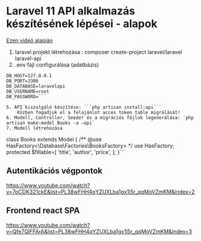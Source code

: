 # Laravel 11 API alkalmazás készítésének lépései - alapok

<a href="https://www.youtube.com/watch?v=LmMJB3STuU4&list=PL38wFHH4qYZUXLba1gx1l5r_qqMoVZmKM">Ezen videó alapján</a>

1. laravel projekt létrehozása : composer create-project laravel/laravel laravel-api
2. .env fájl configurálása (adatbázis)

```DB_CONNECTION=mysql
DB_HOST=127.0.0.1
DB_PORT=3306
DB_DATABASE=laravelapi
DB_USERNAME=root
DB_PASSWORD=```

5. API kiszolgáló készítése: ```php artisan install:api```
    Közben fogadjuk el a felajánlot acces token table migrálását!
6. Modell, Controller, Seeder és a migrációs fájlok legenerálása: `php artisan make:model Books -a –api`
7. Modell létrehozása 

```
class Books extends Model
{
/** @use HasFactory<\Database\Factories\BooksFactory> */</code>
    use HasFactory;
    protected $fillable=[
        'title',
        'author',
        'price',
    ];
}```

## Autentikációs végpontok

https://www.youtube.com/watch?v=7pCDK321ckE&list=PL38wFHH4qYZUXLba1gx1l5r_qqMoVZmKM&index=2

## Frontend react SPA
https://www.youtube.com/watch?v=Qfe7QlFFArA&list=PL38wFHH4qYZUXLba1gx1l5r_qqMoVZmKM&index=3

